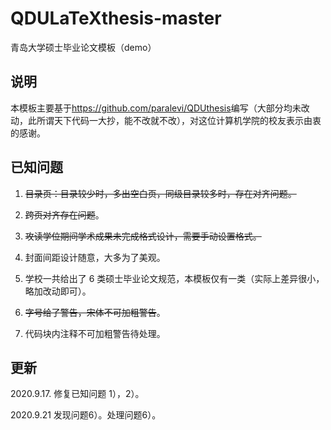 # QDULaTeXthesis-master
青岛大学硕士毕业论文模板（demo）

## 说明


本模板主要基于<https://github.com/paralevi/QDUthesis>编写（大部分均未改动，此所谓天下代码一大抄，能不改就不改），对这位计算机学院的校友表示由衷 的感谢。


## 已知问题

1) ~~目录页：目录较少时，多出空白页，同级目录较多时，存在对齐问题。~~

2) ~~跨页对齐存在问题~~。

3) ~~攻读学位期间学术成果未完成格式设计，需要手动设置格式。~~

4) 封面间距设计随意，大多为了美观。 

5) 学校一共给出了 6 类硕士毕业论文规范，本模板仅有一类（实际上差异很小， 略加改动即可）。

6) ~~字号给了警告，宋体不可加粗警告~~。

7) 代码块内注释不可加粗警告待处理。

## 更新

2020.9.17. 修复已知问题  1），2）。

2020.9.21 发现问题6）。处理问题6）。


